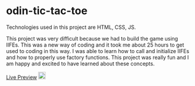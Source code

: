 # odin-tic-tac-toe

Technologies used in this project are HTML, CSS, JS.

This project was very difficult because we had to build the game using IIFEs. This was a new way of coding and it took me about 25 hours to get used to coding in this way. I was able to learn how to call and initialize IIFEs and how to properly use factory functions. This project was really fun and I am happy and excited to have learned about these concepts.

<a href='https://triniluke.github.io/odin-tic-tac-toe/'>Live Preview</a> <img class="emoji" alt="slightly_smiling_face" height="20" width="20" src="https://github.githubassets.com/images/icons/emoji/unicode/1f642.png">
